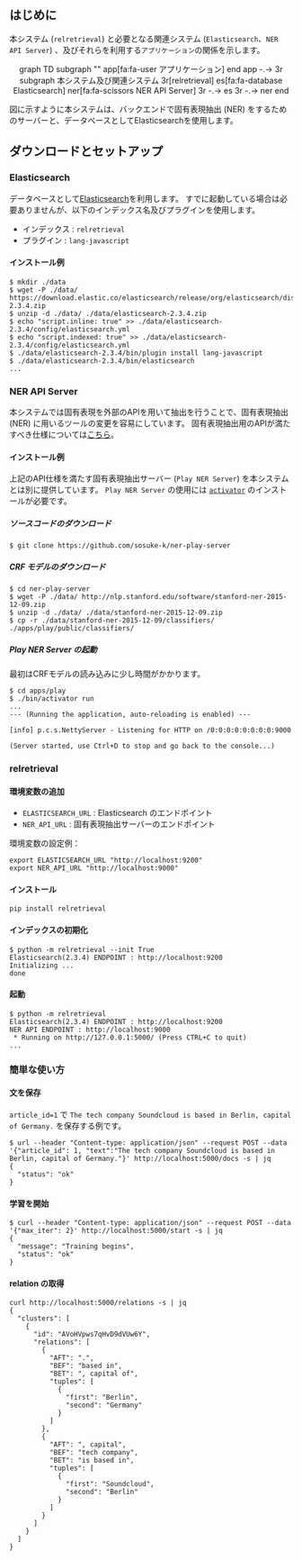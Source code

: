 <link href="https://cdn.rawgit.com/knsv/mermaid/7.0.0/dist/mermaid.css" rel="stylesheet" type="text/css">
<script src="https://cdn.rawgit.com/knsv/mermaid/7.0.0/dist/mermaid.min.js"></script>
<script>
  console.log("initialize mermaid");
  mermaid.initialize({startOnLoad:true});
</script>

## はじめに

本システム (`relretrieval`) と必要となる関連システム (`Elasticsearch`、`NER API Server`) 、及びそれらを利用する``アプリケーション``の関係を示します。

<center>
<div class="mermaid">
graph TD
    subgraph ""
        app[fa:fa-user アプリケーション]
    end
    app -.-> 3r
    subgraph 本システム及び関連システム
        3r[relretrieval]
        es[fa:fa-database Elasticsearch]
        ner[fa:fa-scissors NER API Server]
        3r -.-> es
        3r -.-> ner
    end
</div>
</center>


図に示すように本システムは、バックエンドで固有表現抽出 (NER) をするためのサーバーと、データベースとしてElasticsearchを使用します。

## ダウンロードとセットアップ

### Elasticsearch

データベースとして[Elasticsearch](https://www.elastic.co/products/elasticsearch)を利用します。
すでに起動している場合は必要ありませんが、以下のインデックス名及びプラグインを使用します。

* インデックス : `relretrieval`
* プラグイン : `lang-javascript`

#### インストール例

```
$ mkdir ./data
$ wget -P ./data/ https://download.elastic.co/elasticsearch/release/org/elasticsearch/distribution/zip/elasticsearch/2.3.4/elasticsearch-2.3.4.zip
$ unzip -d ./data/ ./data/elasticsearch-2.3.4.zip
$ echo "script.inline: true" >> ./data/elasticsearch-2.3.4/config/elasticsearch.yml
$ echo "script.indexed: true" >> ./data/elasticsearch-2.3.4/config/elasticsearch.yml
$ ./data/elasticsearch-2.3.4/bin/plugin install lang-javascript
$ ./data/elasticsearch-2.3.4/bin/elasticsearch
...
```

### NER API Server

本システムでは固有表現を外部のAPIを用いて抽出を行うことで、固有表現抽出 (NER) に用いるツールの変更を容易にしています。
固有表現抽出用のAPIが満たすべき仕様については[こちら](api/ner_api.md)。

#### インストール例

上記のAPI仕様を満たす固有表現抽出サーバー (`Play NER Server`) を本システムとは別に提供しています。
`Play NER Server` の使用には [`activator`](https://www.lightbend.com/activator/download) のインストールが必要です。

##### ソースコードのダウンロード

```
$ git clone https://github.com/sosuke-k/ner-play-server
```


##### CRF モデルのダウンロード

```
$ cd ner-play-server
$ wget -P ./data/ http://nlp.stanford.edu/software/stanford-ner-2015-12-09.zip
$ unzip -d ./data/ ./data/stanford-ner-2015-12-09.zip
$ cp -r ./data/stanford-ner-2015-12-09/classifiers/ ./apps/play/public/classifiers/
```

##### Play NER Server の起動

最初はCRFモデルの読み込みに少し時間がかかります。

```
$ cd apps/play
$ ./bin/activator run
...
--- (Running the application, auto-reloading is enabled) ---

[info] p.c.s.NettyServer - Listening for HTTP on /0:0:0:0:0:0:0:0:9000

(Server started, use Ctrl+D to stop and go back to the console...)
```


### relretrieval

#### 環境変数の追加

* `ELASTICSEARCH_URL` : Elasticsearch のエンドポイント
* `NER_API_URL` : 固有表現抽出サーバーのエンドポイント


環境変数の設定例：

```
export ELASTICSEARCH_URL "http://localhost:9200"
export NER_API_URL "http://localhost:9000"
```

#### インストール

```
pip install relretrieval
```

#### インデックスの初期化

```
$ python -m relretrieval --init True
Elasticsearch(2.3.4) ENDPOINT : http://localhost:9200
Initializing ...
done
```

#### 起動

```
$ python -m relretrieval
Elasticsearch(2.3.4) ENDPOINT : http://localhost:9200
NER API ENDPOINT : http://localhost:9000
 * Running on http://127.0.0.1:5000/ (Press CTRL+C to quit)
...
```

### 簡単な使い方

#### 文を保存

`article_id=1` で `The tech company Soundcloud is based in Berlin, capital of Germany.` を保存する例です。

```
$ url --header "Content-type: application/json" --request POST --data '{"article_id": 1, "text":"The tech company Soundcloud is based in Berlin, capital of Germany."}' http://localhost:5000/docs -s | jq
{
  "status": "ok"
}
```

#### 学習を開始

```
$ curl --header "Content-type: application/json" --request POST --data '{"max_iter": 2}' http://localhost:5000/start -s | jq
{
  "message": "Training begins",
  "status": "ok"
}
```

#### **relation** の取得

```
curl http://localhost:5000/relations -s | jq
{
  "clusters": [
    {
      "id": "AVoHVpws7qHvD9dVUw6Y",
      "relations": [
        {
          "AFT": ".",
          "BEF": "based in",
          "BET": ", capital of",
          "tuples": [
            {
              "first": "Berlin",
              "second": "Germany"
            }
          ]
        },
        {
          "AFT": ", capital",
          "BEF": "tech company",
          "BET": "is based in",
          "tuples": [
            {
              "first": "Soundcloud",
              "second": "Berlin"
            }
          ]
        }
      ]
    }
  ]
}
```
